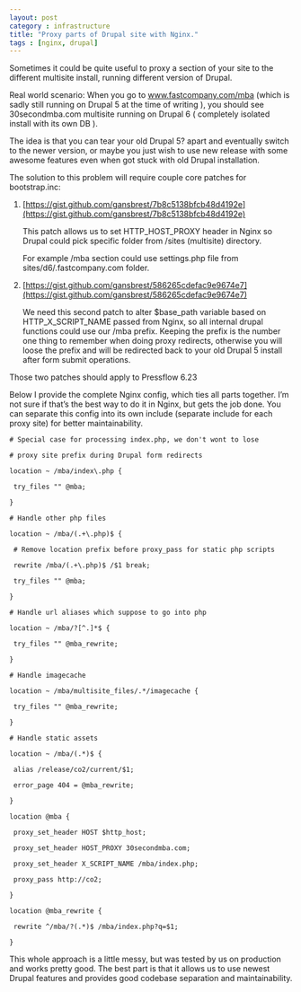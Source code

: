 ```yaml
---
layout: post
category : infrastructure
title: "Proxy parts of Drupal site with Nginx."
tags : [nginx, drupal]
---
```


Sometimes it could be quite useful to proxy a section of your site to the different multisite install, running different version of Drupal.

Real world scenario: When you go to www.fastcompany.com/mba (which is sadly still running on Drupal 5 at the time of writing ), you should see 30secondmba.com multisite running on Drupal 6 ( completely isolated install with its own DB ).

The idea is that you can tear your old Drupal 5? apart and eventually switch to the newer version, or maybe you just wish to use new release with some awesome features even when got stuck with old Drupal installation.

The solution to this problem will require couple core patches for bootstrap.inc:

1. [https://gist.github.com/gansbrest/7b8c5138bfcb48d4192e](https://gist.github.com/gansbrest/7b8c5138bfcb48d4192e)

    This patch allows us to set HTTP_HOST_PROXY header in Nginx so Drupal could pick specific folder from /sites (multisite) directory.

    For example /mba section could use settings.php file from sites/d6/.fastcompany.com folder.

2. [https://gist.github.com/gansbrest/586265cdefac9e9674e7](https://gist.github.com/gansbrest/586265cdefac9e9674e7)

    We need this second patch to alter $base_path variable based on HTTP_X_SCRIPT_NAME passed from Nginx, so all internal drupal functions could use our /mba prefix. Keeping the prefix is the number one thing to remember when doing proxy redirects, otherwise you will loose the prefix and will be redirected back to your old Drupal 5 install after form submit operations.

Those two patches should apply to Pressflow 6.23

Below I provide the complete Nginx config, which ties all parts together. I’m not sure if that’s the best way to do it in Nginx, but gets the job done. You can separate this config into its own include (separate include for each proxy site) for better maintainability.

    # Special case for processing index.php, we don't wont to lose

    # proxy site prefix during Drupal form redirects

    location ~ /mba/index\.php {

     try_files "" @mba;

    }

    # Handle other php files

    location ~ /mba/(.+\.php)$ {

     # Remove location prefix before proxy_pass for static php scripts

     rewrite /mba/(.+\.php)$ /$1 break;

     try_files "" @mba;

    }

    # Handle url aliases which suppose to go into php

    location ~ /mba/?[^.]*$ {

     try_files "" @mba_rewrite;

    }

    # Handle imagecache

    location ~ /mba/multisite_files/.*/imagecache {

     try_files "" @mba_rewrite;

    }

    # Handle static assets

    location ~ /mba/(.*)$ {

     alias /release/co2/current/$1;

     error_page 404 = @mba_rewrite;

    }

    location @mba {

     proxy_set_header HOST $http_host;

     proxy_set_header HOST_PROXY 30secondmba.com;

     proxy_set_header X_SCRIPT_NAME /mba/index.php;

     proxy_pass http://co2;

    }

    location @mba_rewrite {

     rewrite ^/mba/?(.*)$ /mba/index.php?q=$1;

    }


This whole approach is a little messy, but was tested by us on production and works pretty good. The best part is that it allows us to use newest Drupal features and provides good codebase separation and maintainability. 
